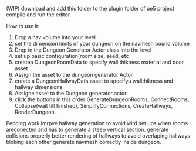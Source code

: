 (WIP)
download and add this folder to the plugin folder of ue5 project
compile and run the editor

How to use it:
1) Drop a nav volume into your level
2) set the dimension limits of your dungeon on the navmesh bound volume
3) Drop in the Dungeon Generator Actor class into the level
4) set up basic configuration(room size, seed, etc
5) createa DungeonRoomData to specify wall thikness material and door asset
6) Assign the asset to the dungeon generator Actor
7) create a DungeonHallwayData asset to specifyu wallthikness and hallway dimensions.
8) Assigne asset to the Dungeon generator actor
9) click the buttons in this order
    GenerateDungeonRooms, ConnectRooms, Collapse(wait till finished), SimplifyConnections, CreateHallways, RenderDungeon.

Pending work
 imrpve hallway generation to avoid wird set ups when rooms areconected and has to generate a steep vertical section.
 generate collisions properly
 better rendering of hallways to avoid overlaping hallways bloking each other
 generate navmesh correctly inside dungeon.
